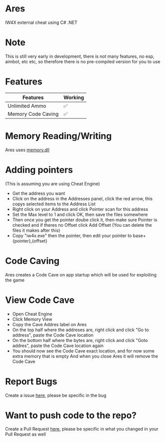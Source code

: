 # Ares
IW4X external cheat using C# .NET

# Note
This is still very early in development, there is not many features, no esp, aimbot, etc etc, so therefore there is no pre-compiled version for you to use

# Features

| Features | Working                                 |
| ------- | -----------------------------------------|
| Unlimited Ammo | :white_check_mark:                |
| Memory Code Caving | :white_check_mark:            |

# Memory Reading/Writing
Ares uses [memory.dll](https://github.com/erfg12/memory.dll/)

# Adding pointers
(This is assuming you are using Cheat Engine)
* Get the address you want
* Click on the address in the Addresses panel, click the red arrow, this copys selected items to the Address List
* Right click on your Address and click Pointer scan for this address
* Set the Max level to 1 and click OK, then save the files somewhere
* Then once you get the pointer doube click it, then make sure Pointer is checked and if theres no Offset click Add Offset (You can delete the files it makes after this)
* Copy "iw4x.exe" then the pointer, then edit your pointer to base+{pointer},{offset}

# Code Caving
Ares creates a Code Cave on app startup which will be used for exploiting the game

# View Code Cave
* Open Cheat Engine
* Click Memory View
* Copy the Cave Addres label on Ares
* On the top half where the addreses are, right click and click "Go to address", paste the Code Cave location
* On the bottom half where the bytes are, right click and click "Goto addres", paste the Code Cave location again
* You should now see the Code Cave exact location, and for now some extra memory that is empty
And when you close Ares it will remove the Code Cave

# Report Bugs
Create a issue [here](https://github.com/romance999/Ares/issues), please be specific in the bug

# Want to push code to the repo?
Create a Pull Request [here](https://github.com/romance999/Ares/pulls), please be specific in what you changed in your Pull Request as well
